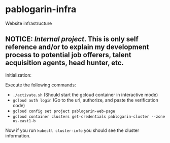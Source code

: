 # pablogarin-infra
Website infrastructure

## NOTICE: *Internal project*. This is only self reference and/or to explain my development process to potential job offerers, talent acquisition agents, head hunter, etc.

Initialization:

Execute the following commands:

- `./activate.sh` (Should start the gcloud container in interactive mode)
- `gcloud auth login` (Go to the url, authorize, and paste the verification code)
- `gcloud config set project pablogarin-web-page`
- `gcloud container clusters get-credentials pablogarin-cluster --zone us-east1-b`

Now if you run `kubectl cluster-info` you should see the cluster information.
